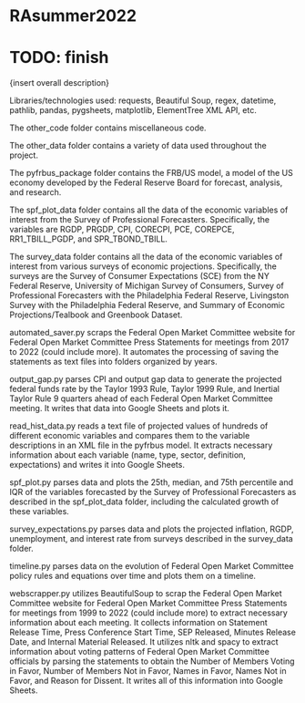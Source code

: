 # RAsummer2022

# TODO: finish
{insert overall description}

Libraries/technologies used: requests, Beautiful Soup, regex, datetime, pathlib, pandas, pygsheets, matplotlib, ElementTree XML API, etc.

The other_code folder contains miscellaneous code.

The other_data folder contains a variety of data used throughout the project.

The pyfrbus_package folder contains the FRB/US model, a model of the US economy developed by the Federal Reserve Board for forecast, analysis, and research.

The spf_plot_data folder contains all the data of the economic variables of interest from the Survey of Professional Forecasters. Specifically, the variables are RGDP, PRGDP, CPI, CORECPI, PCE, COREPCE, RR1_TBILL_PGDP, and SPR_TBOND_TBILL.

The survey_data folder contains all the data of the economic variables of interest from various surveys of economic projections. Specifically, the surveys are the Survey of Consumer Expectations (SCE) from the NY Federal Reserve, University of Michigan Survey of Consumers, Survey of Professional Forecasters with the Philadelphia Federal Reserve, Livingston Survey with the Philadelphia Federal Reserve, and Summary of Economic Projections/Tealbook and Greenbook Dataset.

automated_saver.py scraps the Federal Open Market Committee website for Federal Open Market Committee Press Statements for meetings from 2017 to 2022 (could include more). It automates the processing of saving the statements as text files into folders organized by years.

output_gap.py parses CPI and output gap data to generate the projected federal funds rate by the Taylor 1993 Rule, Taylor 1999 Rule, and Inertial Taylor Rule 9 quarters ahead of each Federal Open Market Committee meeting. It writes that data into Google Sheets and plots it.

read_hist_data.py reads a text file of projected values of hundreds of different economic variables and compares them to the variable descriptions in an XML file in the pyfrbus model. It extracts necessary information about each variable (name, type, sector, definition, expectations) and writes it into Google Sheets.

spf_plot.py parses data and plots the 25th, median, and 75th percentile and IQR of the variables forecasted by the Survey of Professional Forecasters as described in the spf_plot_data folder, including the calculated growth of these variables.

survey_expectations.py parses data and plots the projected inflation, RGDP, unemployment, and interest rate from surveys described in the survey_data folder.

timeline.py parses data on the evolution of Federal Open Market Committee policy rules and equations over time and plots them on a timeline.

webscrapper.py utilizes BeautifulSoup to scrap the Federal Open Market Committee website for Federal Open Market Committee Press Statements for meetings from 1999 to 2022 (could include more) to extract necessary information about each meeting. It collects information on Statement Release Time, Press Conference Start Time, SEP Released, Minutes Release Date, and Internal Material Released. It utilizes nltk and spacy to extract information about voting patterns of Federal Open Market Committee officials by parsing the statements to obtain the Number of Members Voting in Favor, Number of Members Not in Favor, Names in Favor, Names Not in Favor, and Reason for Dissent. It writes all of this information into Google Sheets.